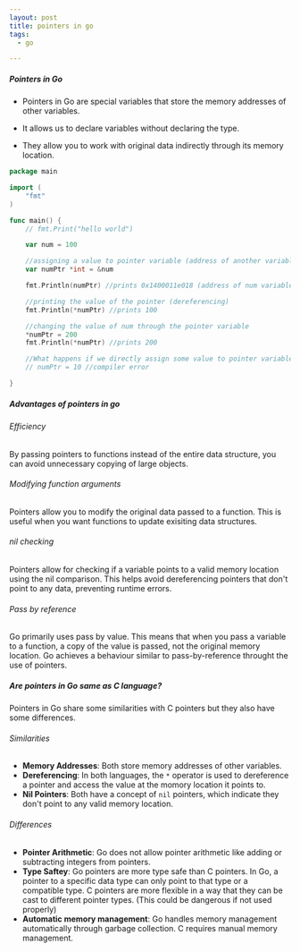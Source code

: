 ```yaml
---
layout: post
title: pointers in go
tags:
  - go

---
```

##### Pointers in Go
* Pointers in Go are special variables that store the memory addresses of other variables.

* It allows us to declare variables without declaring the type.

* They allow you to work with original data indirectly through its memory location.


```go
package main

import (
	"fmt"
)

func main() {
	// fmt.Print("hello world")

	var num = 100

	//assigning a value to pointer variable (address of another variable)
	var numPtr *int = &num 

	fmt.Println(numPtr) //prints 0x1400011e018 (address of num variable)

	//printing the value of the pointer (dereferencing)
	fmt.Println(*numPtr) //prints 100

	//changing the value of num through the pointer variable
	*numPtr = 200
	fmt.Println(*numPtr) //prints 200

	//What happens if we directly assign some value to pointer variable
	// numPtr = 10 //compiler error

}
```
##### Advantages of pointers in go
###### Efficiency

By passing pointers to functions instead of the entire data structure, you can avoid unnecessary copying of large objects.

###### Modifying function arguments

Pointers allow you to modify the original data passed to a function. This is useful when you want functions to update exisiting data structures.

###### nil checking

Pointers allow for checking if a variable points to a valid memory location using the nil comparison. This helps avoid dereferencing pointers that don't point to any data, preventing runtime errors.

###### Pass by reference

Go primarily uses pass by value. This means that when you pass a variable to a function, a copy of the value is passed, not the original memory location.  Go achieves a behaviour similar to pass-by-reference throught the use of pointers. 

##### Are pointers in Go same as C language?

Pointers in Go share some similarities with C pointers but they also have some differences.

###### Similarities

* **Memory Addresses**: Both store memory addresses of other variables.
* **Dereferencing**: In both languages, the `*` operator is used to dereference a pointer and access the value at the momory location it points to.
* **Nil Pointers**: Both have a concept of `nil` pointers, which indicate they don't point to any valid memory location.

###### Differences
* **Pointer Arithmetic**: Go does not allow pointer arithmetic like adding or subtracting integers from pointers.
* **Type Saftey**: Go pointers are more type safe than C pointers. In Go, a pointer to a specific data type can only point to that type or a compatible type. C pointers are more flexible in a way that they can be cast to different pointer types. (This could be dangerous if not used properly)
* **Automatic memory management**: Go handles memory management automatically through garbage collection. C requires manual memory management. 